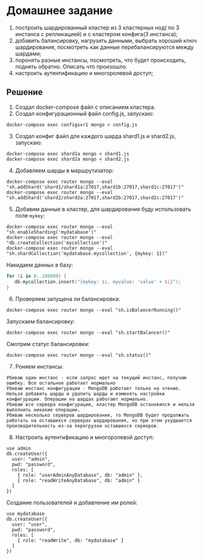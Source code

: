 # Домашнее задание

1. построить шардированный кластер из 3 кластерных нод( по 3 инстанса с репликацией) и с кластером конфига(3 инстанса);
2. добавить балансировку, нагрузить данными, выбрать хороший ключ шардирования, посмотреть как данные перебалансируются между шардами;
3. поронять разные инстансы, посмотреть, что будет происходить, поднять обратно. Описать что произошло.
4. настроить аутентификацию и многоролевой доступ;

## Решение

1. Создал docker-compose файл с описанием кластера.
2. Создал конфигурационный файл config.js, запускаю:
```
docker-compose exec configsvr1 mongo < config.js
```
3. Создал конфиг файл для каждого шарда shard1.js и shard2.js, запускаю:
```
docker-compose exec shard1a mongo < shard1.js
docker-compose exec shard2a mongo < shard2.js
```
4. Добавляем шарды в маршрутизатор:
```
docker-compose exec router mongo --eval "sh.addShard('shard1/shard1a:27017,shard1b:27017,shard1c:27017')"
docker-compose exec router mongo --eval "sh.addShard('shard2/shard2a:27017,shard2b:27017,shard2c:27017')"
```
5. Добавим данные в кластер, для шардирования буду использовать поле `mykey`:
```
docker-compose exec router mongo --eval "sh.enableSharding('mydatabase')"
docker-compose exec router mongo --eval "db.createCollection('mycollection')"
docker-compose exec router mongo --eval "sh.shardCollection('mydatabase.mycollection', {mykey: 1})"
```
Накидаем данных в базу:
```kotlin
for (i in 0..100000) {
   db.mycollection.insert("{mykey: $i, myvalue: 'value' + $i}");
}
```
6. Проверяем запущена ли балансировка:
```
docker-compose exec router mongo --eval "sh.isBalancerRunning()"
```
Запускаем балансировку:
```
docker-compose exec router mongo --eval "sh.startBalancer()"
```
Смотрим статус балансировки:
```
docker-compose exec router mongo --eval "sh.status()"
```
7. Роняем инстансы:
```
Убиваю один инстанс - если запрос идет на текущий инстанс, получаю ошибку. Все остальное работает нормально
Убиваю инстанс конфигурации - MongoDB работает только на чтение. Нельзя добавить шарды и удалить шарды и изменять настройки конфигурации. Операции на шардах работают нормально.
Убиваю все сервера конфигурации, кластер MongoDB остановился и нельзя выполнить никакие операции.
Убиваю несколько серверов шардирования, то MongoDB будет продолжать работать на оставшихся серверах шардирования, но при этом ухудшается производительность из-за перегрузки оставшихся серверов.
```
8. Настроить аутентификацию и многоролевой доступ:
```
use admin
db.createUser({
  user: "admin",
  pwd: "password",
  roles: [
    { role: "userAdminAnyDatabase", db: "admin" },
    { role: "readWriteAnyDatabase", db: "admin" }
  ]
})
```
Создание пользователей и добавление им ролей:
```
use mydatabase
db.createUser({
  user: "user",
  pwd: "password",
  roles: [
    { role: "readWrite", db: "mydatabase" }
  ]
})
```